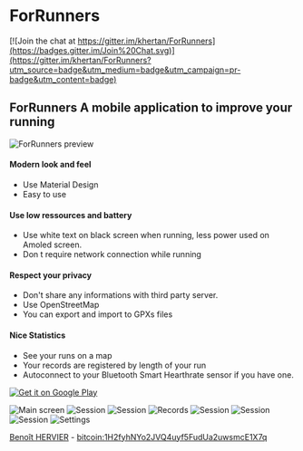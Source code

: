 # ForRunners

[![Join the chat at https://gitter.im/khertan/ForRunners](https://badges.gitter.im/Join%20Chat.svg)](https://gitter.im/khertan/ForRunners?utm_source=badge&utm_medium=badge&utm_campaign=pr-badge&utm_content=badge)
 
## ForRunners A mobile application to improve your running
![ForRunners preview][1] 
 
####  Modern look and feel
* Use Material Design 
* Easy to use 

####  Use low ressources and battery 
* Use white text on black screen when running, less power used on Amoled screen. 
* Don t require network connection while running 

####  Respect your privacy 
* Don't share any informations with third party server. 
* Use OpenStreetMap 
* You can export and import to GPXs files 
####  Nice Statistics 
* See your runs on a map 
* Your records are registered by length of your run 
* Autoconnect to your Bluetooth Smart Hearthrate sensor if you have one. 

[ ![Get it on Google Play][2] ][3]

![Main screen][5] ![Session][6] ![Session][7] ![Records][8] ![Session][9] ![Session][10] ![Session][11] ![Settings][12] 

[Benoît HERVIER][13] - [bitcoin:1H2fyhNYo2JVQ4uyf5FudUa2uwsmcE1X7q](bitcoin:1H2fyhNYo2JVQ4uyf5FudUa2uwsmcE1X7q)

[1]: http://khertan.net/projects/forrunners/img/main.png
[2]: https://developer.android.com/images/brand/en_generic_rgb_wo_60.png
[3]: https://play.google.com/store/apps/details?id=net.khertan.forrunners
[4]: http://khertan.net/projects/forrunners/img/qrcode.png
[5]: http://khertan.net/projects/forrunners/screenshots/main.png
[6]: http://khertan.net/projects/forrunners/screenshots/session.png
[7]: http://khertan.net/projects/forrunners/screenshots/session2.png
[8]: http://khertan.net/projects/forrunners/screenshots/records.png
[9]: http://khertan.net/projects/forrunners/screenshots/session3.png
[10]: http://khertan.net/projects/forrunners/screenshots/session4.png
[11]: http://khertan.net/projects/forrunners/screenshots/session5.png
[12]: http://khertan.net/projects/forrunners/screenshots/settings.png
[13]: http://khertan.net
